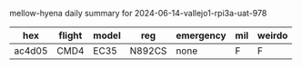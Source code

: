 mellow-hyena daily summary for 2024-06-14-vallejo1-rpi3a-uat-978

|hex|flight|model|reg|emergency|mil|weirdo|
|--|--|--|--|--|--|--|
|ac4d05|CMD4|EC35|N892CS|none|F|F|

